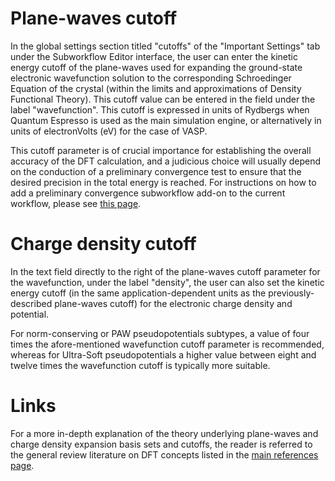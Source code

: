 # Plane-waves cutoff

In the global settings section titled "cutoffs" of the "Important Settings" tab under the Subworkflow Editor interface, the user can enter the kinetic energy cutoff of the plane-waves used for expanding the ground-state electronic wavefunction solution to the corresponding Schroedinger Equation of the crystal (within the limits and approximations of Density Functional Theory). This cutoff value can be entered in the field under the label "wavefunction". This cutoff is expressed in units of Rydbergs when Quantum Espresso is used as the main simulation engine, or alternatively in units of electronVolts (eV) for the case of VASP.

This cutoff parameter is of crucial importance for establishing the overall accuracy of the DFT calculation, and a judicious choice will usually depend on the conduction of a preliminary convergence test to ensure that the desired precision in the total energy is reached. For instructions on how to add a preliminary convergence subworkflow add-on to the current workflow, please see [this page](../../workflow-designer/subworkflow-editor/actions-menu.md). 

# Charge density cutoff

In the text field directly to the right of the plane-waves cutoff parameter for the wavefunction, under the label "density", the user can also set the kinetic energy cutoff (in the same application-dependent units as the previously-described plane-waves cutoff) for the electronic charge density and potential. 

For norm-conserving or PAW pseudopotentials subtypes, a value of four times the afore-mentioned wavefunction cutoff parameter is recommended, whereas for Ultra-Soft pseudopotentials a higher value between eight and twelve times the wavefunction cutoff is typically more suitable.  

# Links

For a more in-depth explanation of the theory underlying plane-waves and charge density expansion basis sets and cutoffs, the reader is referred to the general review literature on DFT concepts listed in the [main references page](/models/dft/references.md).

